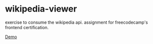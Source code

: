 # wikipedia-viewer

exercise to consume the wikipedia api. assignment for freecodecamp's frontend certification.

[Demo](http://)